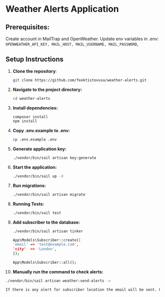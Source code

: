 # Weather Alerts Application

## Prerequisites: ##
Create account in MailTrap and OpenWeather.
Update env variables in .env: `OPENWEATHER_API_KEY, MAIL_HOST, MAIL_USERNAME, MAIL_PASSWORD`, 
## Setup Instructions

1. **Clone the repository**:

   ```bash
   git clone https://github.com/feoktistovusa/weather-alerts.git
2. **Navigate to the project directory:**
   ```bash
   cd weather-alerts
3. **Install dependencies:**
   ```bash
   composer install
   npm install
4. **Copy .env.example to .env:**
   ```bash
   cp .env.example .env
5. **Generate application key:**
   ```bash
   ./vendor/bin/sail artisan key:generate
6. **Start the application:**
   ```bash
   ./vendor/bin/sail up -d
7. **Run migrations:**
   ```bash
   ./vendor/bin/sail artisan migrate
8. **Running Tests:**
    ```bash
    ./vendor/bin/sail test
9. **Add subscriber to the database:**
    ```bash
   ./vendor/bin/sail artisan tinker
    
   App\Models\Subscriber::create([
    'email' => 'test@example.com',
    'city'  => 'London',
   ]);
 
   App\Models\Subscriber::all();
10. **Manually run the command to check alerts:**
   ```bash
   ./vendor/bin/sail artisan weather:send-alerts -v

If there is any alert for subscriber location the email will be sent. Use any sandbox like Mailtrap to test it locally and specify the env variables in .env: OPENWEATHER_API_KEY, MAIL_HOST, MAIL_USERNAME, MAIL_PASSWORD. 

